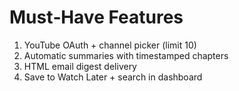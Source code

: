 # Must‑Have Features
1. YouTube OAuth + channel picker (limit 10)
2. Automatic summaries with timestamped chapters
3. HTML email digest delivery
4. Save to Watch Later + search in dashboard

